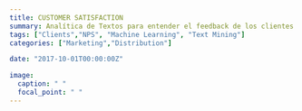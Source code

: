 ```yaml
---
title: CUSTOMER SATISFACTION
summary: Analítica de Textos para entender el feedback de los clientes.
tags: ["Clients","NPS", "Machine Learning", "Text Mining"]
categories: ["Marketing","Distribution"]

date: "2017-10-01T00:00:00Z"

image:
  caption: " "
  focal_point: " "
---
```

